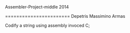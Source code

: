 Assembler-Project-middle 2014

=======================
Depetris
Massimino
Armas

Codify a string using assembly invoced C;


